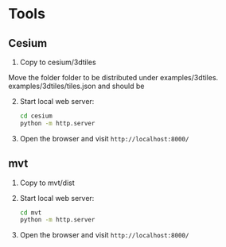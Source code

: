 # Tools

## Cesium

1. Copy to cesium/3dtiles

Move the folder folder to be distributed under examples/3dtiles.
examples/3dtiles/tiles.json and should be

2. Start local web server:

    ```bash
    cd cesium
    python -m http.server
    ```

3. Open the browser and visit `http://localhost:8000/`

## mvt

1. Copy to mvt/dist

2. Start local web server:

    ```bash
    cd mvt
    python -m http.server
    ```

3. Open the browser and visit `http://localhost:8000/`
